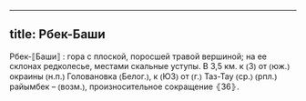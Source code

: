 
---
title: Рбек-Баши
---
Рбек-⟦Баши⟧
: гора с плоской, поросшей травой вершиной; на ее склонах редколесье, местами скальные уступы. В 3,5 км. к ⦅З⦆ от ⦅юж.⦆ окраины ⦅н.п.⦆ Головановка ⦅Белог.⦆, к ⦅ЮЗ⦆ от ⦅г.⦆ Таз-Тау ⦅ср.⦆ ⦅рпл.⦆ райымбек –  ⦅возм.⦆, произносительное сокращение ⦃З6⦄.
